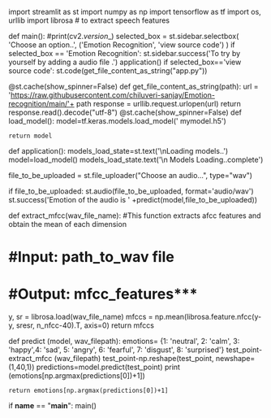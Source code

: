 import streamlit as st
import numpy as np
import tensorflow as tf
import os, urllib
import librosa # to extract speech features



def main():
     #print(cv2._version__)
     selected_box = st.sidebar.selectbox(
      'Choose an option..',
         ('Emotion Recognition', 'view source code')
     )
     if selected_box == 'Emotion Recognition':
         st.sidebar.success('To try by yourself by adding a audio file .')
         application()
     if selected_box=='view source code':
         st.code(get_file_content_as_string("app.py"))

@st.cache(show_spinner=False)
def get_file_content_as_string(path):
    url = 'https://raw.githubusercontent.com/chiluveri-sanjay/Emotion-recognition/main/'+ path
    response = urllib.request.urlopen(url)
    return response.read().decode("utf-8")
@st.cache(show_spinner=False)
def load_model():
    model=tf.keras.models.load_model(' mymodel.h5')

    return model
def application():
    models_load_state=st.text('\nLoading models..')
    model=load_model()
    models_load_state.text('\n Models Loading..complete')

file_to_be_uploaded = st.file_uploader("Choose an audio...", type="wav")

if file_to_be_uploaded:
    st.audio(file_to_be_uploaded, format='audio/wav')
    st.success('Emotion of the audio is ' +predict(model,file_to_be_uploaded))

def extract_mfcc(wav_file_name):
  #This function extracts afcc features and obtain the mean of each dimension
  # #Input: path_to_wav file
  # #Output: mfcc_features***
  y, sr = librosa.load(wav_file_name)
  mfccs = np.mean(librosa.feature.nfcc(y-y, sresr, n_nfcc-40).T, axis=0)
  return mfccs

def predict (model, wav_filepath):
    emotions= {1: 'neutral', 2: 'calm', 3: 'happy',4: 'sad', 5: 'angry', 6: 'fearful', 7: 'disgust', 8: 'surprised'}
    test_point-extract_mfcc (wav_filepath)
    test_point-np.reshape(test_point, newshape=(1,40,1))
    predictions=model.predict(test_point)
    print (emotions[np.argmax(predictions[0])+1])

    return emotions[np.argmax(predictions[0])+1]
if __name__ == "__main__":
    main()

